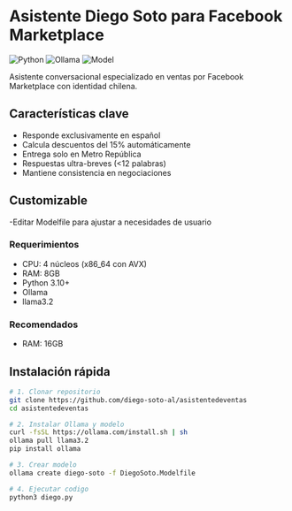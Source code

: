 # Asistente Diego Soto para Facebook Marketplace

![Python](https://img.shields.io/badge/Python-3.10+-blue.svg)
![Ollama](https://img.shields.io/badge/Ollama-v0.1.37+-orange.svg)
![Model](https://img.shields.io/badge/Model-llama3.2-green.svg)

Asistente conversacional especializado en ventas por Facebook Marketplace con identidad chilena.

## Características clave
- Responde exclusivamente en español
- Calcula descuentos del 15% automáticamente
- Entrega solo en Metro República
- Respuestas ultra-breves (<12 palabras)
- Mantiene consistencia en negociaciones

## Customizable
-Editar Modelfile para ajustar a necesidades de usuario

### Requerimientos
- CPU: 4 núcleos (x86_64 con AVX)
- RAM: 8GB
- Python 3.10+
- Ollama
- llama3.2

### Recomendados
- RAM: 16GB

## Instalación rápida

```bash
# 1. Clonar repositorio
git clone https://github.com/diego-soto-al/asistentedeventas
cd asistentedeventas

# 2. Instalar Ollama y modelo
curl -fsSL https://ollama.com/install.sh | sh
ollama pull llama3.2
pip install ollama

# 3. Crear modelo
ollama create diego-soto -f DiegoSoto.Modelfile

# 4. Ejecutar codigo
python3 diego.py

